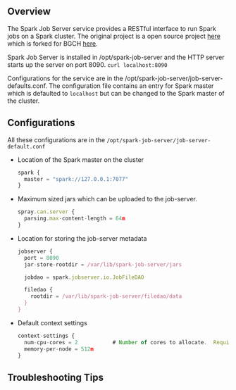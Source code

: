 Overview
--------

The Spark Job Server service provides a RESTful interface to run Spark jobs on a Spark cluster. The original project is a open source project 
[here](https://github.com/spark-jobserver/spark-jobserver) which is forked for BGCH [here](https://github.com/ConnectedHomes/spark-jobserver).

Spark Job Server is installed in /opt/spark-job-server and the HTTP server starts up the server on port 8090.
`curl localhost:8090`

Configurations for the service are in the /opt/spark-job-server/job-server-defaults.conf. The configuration file contains an entry for Spark master which is defaulted to `localhost` but can be changed to the Spark master of the cluster.

Configurations 
--------------
All these configurations are in the `/opt/spark-job-server/job-server-default.conf`

- Location of the Spark master on the cluster

  ```javascript
  spark { 
    master = "spark://127.0.0.1:7077" 
  }
  ```

- Maximum sized jars which can be uploaded to the job-server.

  ```javascript
  spray.can.server { 
    parsing.max-content-length = 64m 
  }
  ```
  
- Location for storing the job-server metadata

  ```javascript
  jobserver {
    port = 8090
    jar-store-rootdir = /var/lib/spark-job-server/jars

    jobdao = spark.jobserver.io.JobFileDAO

    filedao {
      rootdir = /var/lib/spark-job-server/filedao/data
    }
  }
  ```
  
- Default context settings

  ```javascript
  context-settings {
    num-cpu-cores = 2           # Number of cores to allocate.  Required.
    memory-per-node = 512m
  }
  ```
  
Troubleshooting Tips
--------------------
